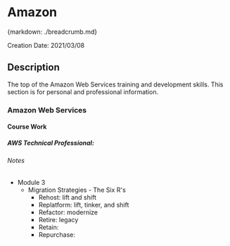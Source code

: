 # Amazon
{markdown: ./breadcrumb.md}

Creation Date: 2021/03/08

## Description
The top of the Amazon Web Services training and development skills. This section is for personal and professional information. 

### Amazon Web Services
#### Course Work
##### AWS Technical Professional:
###### Notes
- Module 3
    - Migration Strategies - The Six R's
        - Rehost: lift and shift
        - Replatform: lift, tinker, and shift
        - Refactor: modernize
        - Retire: legacy
        - Retain: 
        - Repurchase: 
    